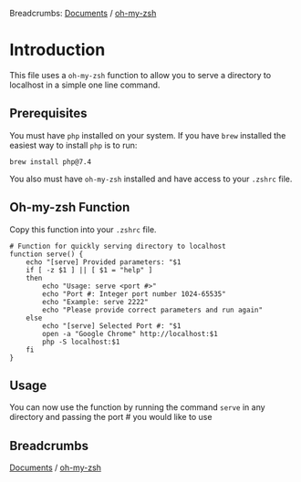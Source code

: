 Breadcrumbs: [Documents](../readme.md) / [oh-my-zsh](oh-my-zsh.md)

# Introduction

This file uses a `oh-my-zsh` function to allow you to serve a directory to localhost in a simple one line command.

## Prerequisites

You must have `php` installed on your system. If you have `brew` installed the easiest way to install `php` is to run:

```
brew install php@7.4
```

You also must have `oh-my-zsh` installed and have access to your `.zshrc` file.

## Oh-my-zsh Function

Copy this function into your `.zshrc` file.

```
# Function for quickly serving directory to localhost
function serve() {
	echo "[serve] Provided parameters: "$1
	if [ -z $1 ] || [ $1 = "help" ]
	then
		echo "Usage: serve <port #>"
		echo "Port #: Integer port number 1024-65535"
		echo "Example: serve 2222"
		echo "Please provide correct parameters and run again"
	else
		echo "[serve] Selected Port #: "$1
		open -a "Google Chrome" http://localhost:$1
		php -S localhost:$1
	fi
}
```

## Usage

You can now use the function by running the command `serve` in any directory and passing the port # you would like to use

## Breadcrumbs

[Documents](../readme.md) / [oh-my-zsh](oh-my-zsh.md)
